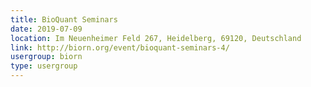 ```yaml
---
title: BioQuant Seminars
date: 2019-07-09
location: Im Neuenheimer Feld 267, Heidelberg, 69120, Deutschland
link: http://biorn.org/event/bioquant-seminars-4/
usergroup: biorn
type: usergroup
---
```

